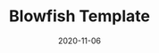 ---
title: "Blowfish Template"
date: 2020-11-06
externalUrl: "https://nunocoracao.github.io/blowfish_template/"
---